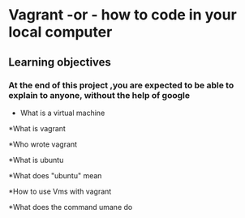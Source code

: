 # Vagrant -or - how to code in your local computer
## Learning objectives
### At the end of this project ,you are expected to be able to explain to anyone, without the help of google 
 
* What is a virtual machine

*What is vagrant

*Who wrote vagrant

*What is ubuntu

*What does "ubuntu" mean

*How to use Vms with vagrant

*What does the command umane do
